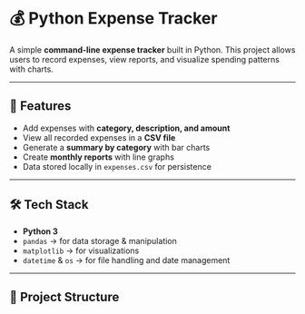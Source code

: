 # 💰 Python Expense Tracker  

A simple **command-line expense tracker** built in Python. This project allows users to record expenses, view reports, and visualize spending patterns with charts.  

---

## 🚀 Features  
- Add expenses with **category, description, and amount**  
- View all recorded expenses in a **CSV file**  
- Generate a **summary by category** with bar charts  
- Create **monthly reports** with line graphs  
- Data stored locally in `expenses.csv` for persistence  

---

## 🛠️ Tech Stack  
- **Python 3**  
- `pandas` → for data storage & manipulation  
- `matplotlib` → for visualizations  
- `datetime` & `os` → for file handling and date management  

---

## 📂 Project Structure  
